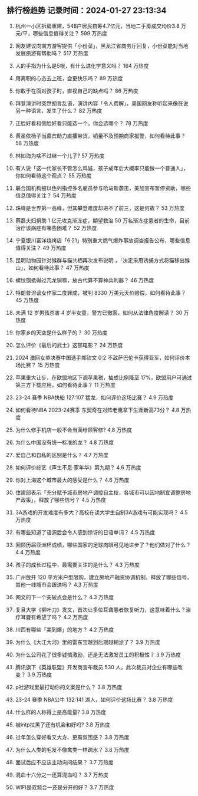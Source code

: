 
## 排行榜趋势 记录时间：2024-01-27 23:13:34
  
  1. 杭州一小区拆房重建，548户居民自筹4.7亿元，当地二手房成交均价3.8 万元/平，哪些信息值得关注？ 599 万热度
    
  2. 网友建议向南方游客提供「小份菜」，黑龙江省商务厅回复，小份菜能对当地发展旅游有帮助吗？ 517 万热度
    
  3. 人的手指为什么是5根，有什么进化学意义吗？ 164 万热度
    
  4. 用离职的心态去上班，会更快乐吗？ 89 万热度
    
  5. 你敢于在面对孩子时，直视自己的缺点吗？ 86 万热度
    
  6. 拜登演讲时突然胡言乱语，演讲内容「令人费解」，美国网友称听起来像在说另一种语言，发生了什么？ 82 万热度
    
  7. 正脸好看和侧脸好看只能选一个，你会选哪个？ 78 万热度
    
  8. 黄圣依杨子当嘉宾助力直播带货，销量不及预期商家报警，如何看待此事？ 58 万热度
    
  9. 林如海为啥不过继一个儿子? 57 万热度
    
  10. 有人说「这一代家长不管怎么鸡娃，孩子成年后大概率只能做一个普通人」，你如何看待这个观点？ 55 万热度
    
  11. 联合国机构被以色列指控多名雇员参与哈马斯袭击，美加宣布暂停资助，哪些信息值得关注？ 54 万热度
    
  12. 珠峰是世界第一高峰，但其攀登难度却进不了前三，这是何故？ 53 万热度
    
  13. 蔡磊夫妇捐助 1 亿元攻克渐冻症，期望救治 50 万名渐冻症患者的生命，目前治疗该病症有哪些困难？ 52 万热度
    
  14. 宁夏银川富洋烧烤店「6·21」特别重大燃气爆炸事故调查报告公布，哪些信息值得关注？ 49 万热度
    
  15. 昆明动物园针对猴群与猫共栖再次发布说明 ，「决定采用诱捕方式将猫移出猴山」，如何看待此事？ 47 万热度
    
  16. 螺纹钢抵得过亢龙锏嘛，放古代算不算神兵利器？ 46 万热度
    
  17. 特朗普诽谤女作家二度罪成，被判 8330 万美元天价赔偿，如何看待此事？ 45 万热度
    
  18. 未满 12 岁男孩杀害 4 岁半女童，警方已撤案，如何从法律角度解读？ 30 万热度
    
  19. 你家乡的天空是什么样子的？ 30 万热度
    
  20. 怎么评价《最后的武士》这部电影？ 24 万热度
    
  21. 2024 澳网女单决赛中国选手郑钦文 0:2 不敌萨巴伦卡获得亚军，如何评价本场比赛？ 15 万热度
    
  22. 苹果重大让步，在欧盟地区下调苹果税，抽成比例降至 17%，欧盟用户可通过第三方下载应用，如何看待此事？ 11 万热度
    
  23. 23-24 赛季 NBA快船 127:107 猛龙，如何评价这场比赛？ 4.9 万热度
    
  24. 如何看待NBA 2023-24赛季 东契奇在对阵老鹰拿下生涯新高73分？ 4.8 万热度
    
  25. 为什么修手机店一般不会当面给顾客修? 4.8 万热度
    
  26. 为什么中国没有统一标准的龙？ 4.8 万热度
    
  27. 爱自己和自私的区别是什么？ 4.7 万热度
    
  28. 如何评价综艺《声生不息·家年华》第九期？ 4.6 万热度
    
  29. 你对上海这个城市最大的感受是什么？ 4.6 万热度
    
  30. 住建部表示「充分赋予城市房地产调控自主权，各城市可以因地制宜调整房地产政策」，释放了哪些信号？ 4.5 万热度
    
  31. 3A游戏的开发难度有多大？高校在读大学生自制3A游戏有可能实现吗？ 4.5 万热度
    
  32. 有哪些知道了语源后会令人感到惊讶的日语单词？ 4.5 万热度
    
  33. 回顾历届亚洲杯成绩，哪些国家的足球肉眼可见地进步了？他们做对了什么？ 4.4 万热度
    
  34. 孩子的成长过程中，最需要关注的是什么？ 4.3 万热度
    
  35. 广州放开 120 平方米户型限购，建立房地产融资协调机制，释放了哪些信号，其他一线城市会跟进吗？ 4.3 万热度
    
  36. 网文的下一个突破点会是什么？ 4.3 万热度
    
  37. 复旦大学《柳叶刀》发文，首次让多位耳聋患者恢复听力，这意味着什么？治疗耳聋有希望了吗？ 4.2 万热度
    
  38. 川西有哪些「美到爆」的地方？ 4.2 万热度
    
  39. 为什么《大江大河》里的雷东宝越到后期越糊涂了？ 3.9 万热度
    
  40. 为什么公司花了很多钱搞激励，还是无法激发员工的积极性？ 3.9 万热度
    
  41. 腾讯旗下《英雄联盟》开发商宣布裁员 530 人，此次裁员对企业有哪些改变？ 3.9 万热度
    
  42. p社游戏里最打动你的文案是什么？ 3.8 万热度
    
  43. 23-24 赛季 NBA公牛 132:141 湖人，如何评价这场比赛？ 3.8 万热度
    
  44. 什么样的人称得上是高能量? 3.8 万热度
    
  45. 被intp拉黑了还有机会和好吗? 3.8 万热度
    
  46. 过年怎么穿好看又大方、更有氛围感？ 3.8 万热度
    
  47. 为什么人类的毛发不像禽类一样疏水？ 3.8 万热度
    
  48. 面试后应不应该主动询问结果？ 3.7 万热度
    
  49. 混血十六分之一还算混血吗？ 3.7 万热度
    
  50. WIFI是双频合一还是分开的好？ 3.7 万热度
    